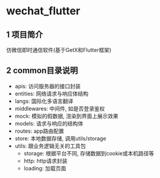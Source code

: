 # wechat_flutter

## 1 项目简介
仿微信即时通信软件(基于GetX和Flutter框架)



## 2 common目录说明
- apis: 访问服务器的接口封装
- entities: 网络请求与响应体结构
- langs: 国际化多语言翻译
- middlewares: 中间件, 如是否登录鉴权
- mock: 模拟的假数据, 渲染到界面上展示效果
- models: 请求与响应的结构体
- routes: app路由配置
- store: 本地数据存储, 调用utils/storage
- utils: 跟业务逻辑无关的工具包
    - storage: 根据平台不同, 存储数据到cookie或本机路径等
    - http: http请求封装
    - loading: 加载页面


